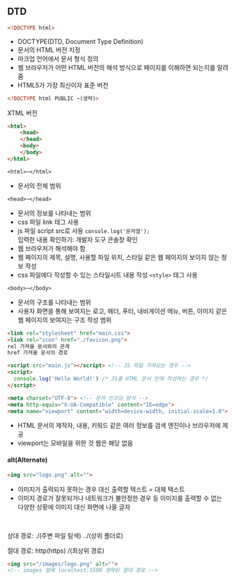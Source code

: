 ## DTD

```html
<!DOCTYPE html>
```

- DOCTYPE(DTD, Document Type Definition)
- 문서의 HTML 버전 지정
- 마크업 언어에서 문서 형식 정의
- 웹 브라우저가 어떤 HTML 버전의 해석 방식으로 페이지를 이해하면 되는지를 알려 줌
- HTML5가 가장 최신이자 표준 버전

```html
<!DOCTYPE html PUBLIC ~(생략)>
```

XTML 버전

```html
<html>
	<head>
	</head>
	<body>
	</body>
</html>
```

`<html>~</html>`

- 문서의 전체 범위

`<head>~</head>`

- 문서의 정보를 나타내는 범위 
- css 파일 link 태그 사용
- js 파일 script src로 사용
   `console.log('문자열');`  
   입력한 내용 확인하기: 개발자 도구 콘솔창 확인  
- 웹 브라우저가 해석해야 함  
- 웹 페이지의 제목, 설명, 사용할 파일 위치, 스타일 같은 웹 페이지의 보이지 않는 정보 작성  
- css 파일에다 작성할 수 있는 스타일시트 내용 작성 `<style>` 태그 사용

`<body>~</body>`

- 문서의 구조를 나타내는 범위
- 사용자 화면을 통해 보여지는 로고, 헤더, 푸터, 내비게이션 메뉴, 버튼, 이미지 같은 웹 페이지의 보여지는 구조 작성 범위

```html
<link rel="stylesheet" href="main.css">
<link rel="icon" href="./favicon.png">
rel 가져올 문서와의 관계
href 가져올 문서의 경로
```

```html
<script src="main.js"></script> <!-- JS 파일 가져오는 경우 -->
<script>
  console.log('Hello World!') /* JS를 HTML 문서 안에 작성하는 경우 */
</script>
```

```html
<meta charset="UTF-8"> <!-- 문자 인코딩 방식 -->
<meta http-equiv="X-UA-Compatible" content="IE=edge">
<meta name="viewport" content="width=device-width, initial-scale=1.0">
```
- HTML 문서의 제작자, 내용, 키워드 같은 여러 정보를 검색 엔진이나 브라우저에 제공  
- viewport는 모바일을 위한 것 웹은 해당 없음

#### alt(Alternate)
```html
<img src="logo.png" alt="">
```
- 이미지가 출력되지 못하는 경우 대신 출력할 텍스트 = 대체 텍스트
- 이미지 경로가 잘못되거나 네트워크가 불안정한 경우 등 이미지를 출력할 수 없는 다양한 상황에 이미지 대신 화면에 나올 글자

<br/>

상대 경로: ./(주변 파일 탐색) ../(상위 폴더로)

절대 경로: http(https) /(최상위 경로)

```html
<img src="/images/logo.png" alt="">
<!-- images 앞에 localhost:5500 생략된 절대 경로 -->
```
